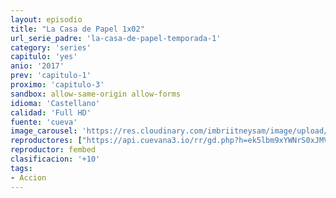 ```yaml
---
layout: episodio
title: "La Casa de Papel 1x02"
url_serie_padre: 'la-casa-de-papel-temporada-1'
category: 'series'
capitulo: 'yes'
anio: '2017'
prev: 'capitulo-1'
proximo: 'capitulo-3'
sandbox: allow-same-origin allow-forms
idioma: 'Castellano'
calidad: 'Full HD'
fuente: 'cueva'
image_carousel: 'https://res.cloudinary.com/imbriitneysam/image/upload/v1546638640/casa-papel-1-poster-min.jpg'
reproductores: ["https://api.cuevana3.io/rr/gd.php?h=ek5lbm9xYWNrS0xJMVp5b21KREk0dFBLbjVkaHhkRGdrOG1jbnBpUnhhS1Z4cXVraGNuRG82MjNhNHlDMnRtazNzeDZaWDJqanR2VHNIU0tsWlRIcE5TU3FadVkyUT09"]
reproductor: fembed
clasificacion: '+10'
tags:
- Accion
---
```











